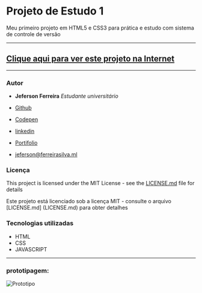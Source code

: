 # Projeto de Estudo 1

Meu primeiro projeto em HTML5 e CSS3 para prática e estudo com sistema de controle de versão

---
## [Clique aqui para ver este projeto na Internet](https://jeferson0993.github.io/ProjetoDeEstudo1/)
---

### Autor

* **Jeferson Ferreira** *Estudante universitário*

* [Github](https://github.com/jeferson0993)
* [Codepen](https://codepen.io/jeferson0993/)
* [linkedin](https://www.linkedin.com/in/jeferson-ferreira-4a036b143)
* [Portifolio](http://www.jeferson.ml)
* jeferson@ferreirasilva.ml

### Licença

This project is licensed under the MIT License - see the [LICENSE.md](LICENSE.md) file for details

Este projeto está licenciado sob a licença MIT - consulte o arquivo [LICENSE.md] (LICENSE.md) para obter detalhes

### Tecnologias utilizadas

* HTML
* CSS
* JAVASCRIPT

---

### prototipagem:

![Prototipo](https://user-images.githubusercontent.com/29678099/53023227-904a1600-343b-11e9-83e2-eea83eb06dd8.png)
